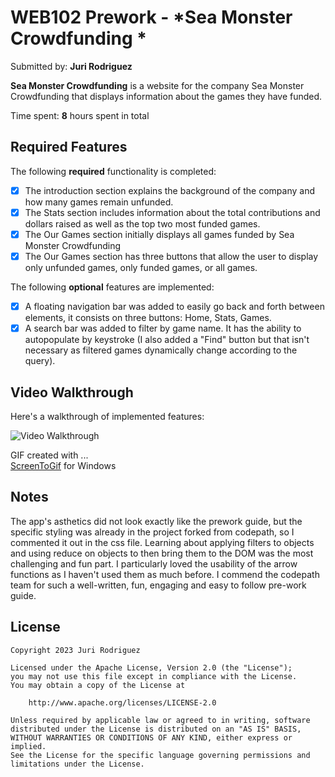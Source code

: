 # WEB102 Prework - *Sea Monster Crowdfunding *

Submitted by: **Juri Rodriguez**

**Sea Monster Crowdfunding** is a website for the company Sea Monster Crowdfunding that displays information about the games they have funded.

Time spent: **8** hours spent in total

## Required Features

The following **required** functionality is completed:

* [x] The introduction section explains the background of the company and how many games remain unfunded.
* [x] The Stats section includes information about the total contributions and dollars raised as well as the top two most funded games.
* [x] The Our Games section initially displays all games funded by Sea Monster Crowdfunding
* [x] The Our Games section has three buttons that allow the user to display only unfunded games, only funded games, or all games.

The following **optional** features are implemented:

* [x] A floating navigation bar was added to easily go back and forth between elements, it consists on three buttons: Home, Stats, Games.
* [x] A search bar was added to filter by game name. It has the ability to autopopulate by keystroke (I also added a "Find" button but that isn't necessary as filtered games dynamically change according to the query).

## Video Walkthrough

Here's a walkthrough of implemented features:

<img src='https://imgur.com/a/Mc42vYN' title='Video Walkthrough' width='' alt='Video Walkthrough' />

GIF created with ...  
[ScreenToGif](https://www.screentogif.com/) for Windows

## Notes

The app's asthetics did not look exactly like the prework guide, but the specific styling was already in the project forked from codepath, so I commented it out in the css file. Learning about applying filters to objects and using reduce on objects to then bring them to the DOM was the most challenging and fun part. I particularly loved the usability of the arrow functions as I haven't used them as much before. I commend the codepath team for such a well-written, fun, engaging and easy to follow pre-work guide. 

## License

    Copyright 2023 Juri Rodriguez

    Licensed under the Apache License, Version 2.0 (the "License");
    you may not use this file except in compliance with the License.
    You may obtain a copy of the License at

        http://www.apache.org/licenses/LICENSE-2.0

    Unless required by applicable law or agreed to in writing, software
    distributed under the License is distributed on an "AS IS" BASIS,
    WITHOUT WARRANTIES OR CONDITIONS OF ANY KIND, either express or implied.
    See the License for the specific language governing permissions and
    limitations under the License.
